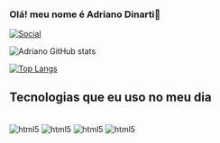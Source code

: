 ### Olá! meu nome é Adriano Dinarti👋
[![Social](https://img.shields.io/badge/LinkedIn-0077B5?style=for-the-badge&logo=linkedin&logoColor=white)](https://www.linkedin.com/in/adriano-dinarti-5a4803216/)

![Adriano GitHub stats](https://github-readme-stats.vercel.app/api?username=DevAdrianoDinarti&show_icons=true&theme=radical)

[![Top Langs](https://github-readme-stats.vercel.app/api/top-langs/?username=DevAdrianoDinarti)](https://github.com/anuraghazra/github-readme-stats)

## Tecnologias que eu uso no meu dia 

<div style="display: inline_block"><br/>
  <img align="center" alt="html5" src="https://img.shields.io/badge/Python-14354C?style=for-the-badge&logo=python&logoColor=white" />
  <img align="center" alt="html5" src="https://img.shields.io/badge/Flask-000000?style=for-the-badge&logo=flask&logoColor=white" />
  <img align="center" alt="html5" src="https://img.shields.io/badge/SQLite-07405E?style=for-the-badge&logo=sqlite&logoColor=white" />
  <img align="center" alt="html5" src="https://img.shields.io/badge/Bootstrap-563D7C?style=for-the-badge&logo=bootstrap&logoColor=white" />
</div>
